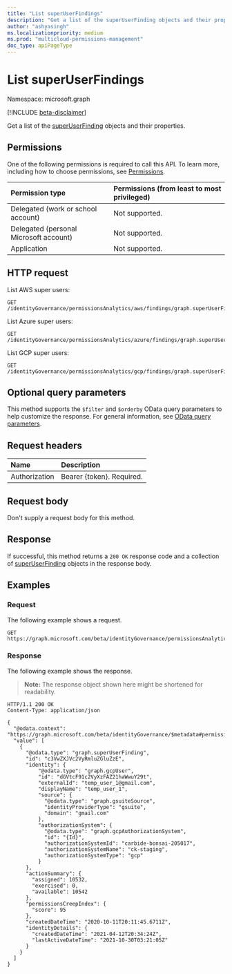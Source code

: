 ```yaml
---
title: "List superUserFindings"
description: "Get a list of the superUserFinding objects and their properties."
author: "ashyasingh"
ms.localizationpriority: medium
ms.prod: "multicloud-permissions-management"
doc_type: apiPageType
---
```


# List superUserFindings
Namespace: microsoft.graph

[!INCLUDE [beta-disclaimer](../../includes/beta-disclaimer.md)]

Get a list of the [superUserFinding](../resources/superuserfinding.md) objects and their properties.

## Permissions
One of the following permissions is required to call this API. To learn more, including how to choose permissions, see [Permissions](/graph/permissions-reference).
 
|Permission type|Permissions (from least to most privileged)|
|:---|:---|
|Delegated (work or school account)|Not supported.|
|Delegated (personal Microsoft account)|Not supported.|
|Application|Not supported.|

## HTTP request

List AWS super users:
<!-- {
  "blockType": "ignored"
}
-->
``` http
GET /identityGovernance/permissionsAnalytics/aws/findings/graph.superUserFinding
```

List Azure super users:
<!-- {
  "blockType": "ignored"
}
-->
``` http
GET /identityGovernance/permissionsAnalytics/azure/findings/graph.superUserFinding
```

List GCP super users:
<!-- {
  "blockType": "ignored"
}
-->
``` http
GET /identityGovernance/permissionsAnalytics/gcp/findings/graph.superUserFinding
```

## Optional query parameters
This method supports the `$filter` and `$orderby` OData query parameters to help customize the response. For general information, see [OData query parameters](/graph/query-parameters).


## Request headers
|Name|Description|
|:---|:---|
|Authorization|Bearer {token}. Required.|

## Request body
Don't supply a request body for this method.

## Response

If successful, this method returns a `200 OK` response code and a collection of [superUserFinding](../resources/superuserfinding.md) objects in the response body.

## Examples

### Request
The following example shows a request.
<!-- {
  "blockType": "request",
  "name": "list_superuserfinding"
}
-->
``` http
GET https://graph.microsoft.com/beta/identityGovernance/permissionsAnalytics/gcp/findings/graph.superUserFinding
```


### Response
The following example shows the response.
>**Note:** The response object shown here might be shortened for readability.
<!-- {
  "blockType": "response",
  "truncated": true,
  "@odata.type": "Collection(microsoft.graph.superUserFinding)"
}
-->
``` http
HTTP/1.1 200 OK
Content-Type: application/json

{
  "@odata.context": "https://graph.microsoft.com/beta/identityGovernance/$metadata#permissionsAnalytics/gcp/findings/graph.superUserFinding",
  "value": [
    {
      "@odata.type": "graph.superUserFinding",
      "id": "c3VwZXJVc2VyRmluZGluZzE",
      "identity": {
          "@odata.type": "graph.gcpUser",
          "id": "dGVtcF91c2VyXzFAZ21haWwuY29t",
          "externalId": "temp_user_1@gmail.com",
          "displayName": "temp_user_1",
          "source": {
            "@odata.type": "graph.gsuiteSource",
            "identityProviderType": "gsuite",
            "domain": "gmail.com"
          },
          "authorizationSystem": {
            "@odata.type": "graph.gcpAuthorizationSystem",
            "id": "{Id}",
            "authorizationSystemId": "carbide-bonsai-205017",
            "authorizationSystemName": "ck-staging",
            "authorizationSystemType": "gcp"
          }
      },
      "actionSummary": {
        "assigned": 10532,
        "exercised": 0,
        "available": 10542
      },
      "permissionsCreepIndex": {
        "score": 95
      },
      "createdDateTime": "2020-10-11T20:11:45.6711Z",
      "identityDetails": {
        "createdDateTime": "2021-04-12T20:34:24Z",
        "lastActiveDateTime": "2021-10-30T03:21:05Z"
      }
    }
  ]
}
```
